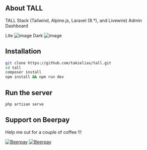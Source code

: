 
## About TALL

TALL Stack (Tailwind, Alpine.js, Laravel (8.*), and Livewire) Admin Dashboard

Lite
![image](https://user-images.githubusercontent.com/38932580/120344320-4e4af280-c31b-11eb-8146-fe6d8c488503.png)
Dark
![image](https://user-images.githubusercontent.com/38932580/120344457-6a4e9400-c31b-11eb-98b4-a3b2647d48cf.png)

## Installation

``` bash
git clone https://github.com/takielias/tall.git
cd tall
composer install
npm install && npm run dev
```

## Run the server
```bash
php artisan serve
```
## Support on Beerpay
Help me out for a couple of coffee !!!

[![Beerpay](https://beerpay.io/takielias/codeigniter-websocket/badge.svg?style=beer-square)](https://beerpay.io/takielias/codeigniter-websocket)  [![Beerpay](https://beerpay.io/takielias/codeigniter-websocket/make-wish.svg?style=flat-square)](https://beerpay.io/takielias/codeigniter-websocket?focus=wish)
